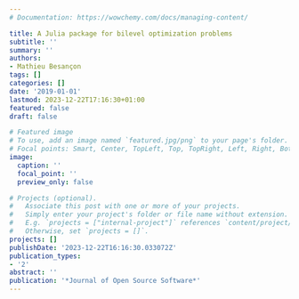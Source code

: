 ```yaml
---
# Documentation: https://wowchemy.com/docs/managing-content/

title: A Julia package for bilevel optimization problems
subtitle: ''
summary: ''
authors:
- Mathieu Besançon
tags: []
categories: []
date: '2019-01-01'
lastmod: 2023-12-22T17:16:30+01:00
featured: false
draft: false

# Featured image
# To use, add an image named `featured.jpg/png` to your page's folder.
# Focal points: Smart, Center, TopLeft, Top, TopRight, Left, Right, BottomLeft, Bottom, BottomRight.
image:
  caption: ''
  focal_point: ''
  preview_only: false

# Projects (optional).
#   Associate this post with one or more of your projects.
#   Simply enter your project's folder or file name without extension.
#   E.g. `projects = ["internal-project"]` references `content/project/deep-learning/index.md`.
#   Otherwise, set `projects = []`.
projects: []
publishDate: '2023-12-22T16:16:30.033072Z'
publication_types:
- '2'
abstract: ''
publication: '*Journal of Open Source Software*'
---
```

